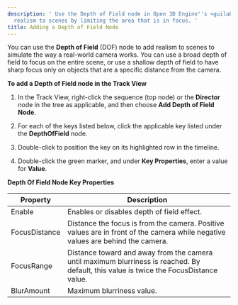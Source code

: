 ```yaml
---
description: ' Use the Depth of Field node in Open 3D Engine''s <guilabel>Track View</guilabel> editor to add
  realism to scenes by limiting the area that is in focus. '
title: Adding a Depth of Field Node
---
```


You can use the **Depth of Field** (DOF) node to add realism to scenes to simulate the way a real-world camera works. You can use a broad depth of field to focus on the entire scene, or use a shallow depth of field to have sharp focus only on objects that are a specific distance from the camera.

**To add a Depth of Field node in the Track View**

1. In the Track View, right-click the sequence (top node) or the **Director** node in the tree as applicable, and then choose **Add Depth of Field Node**.

1. For each of the keys listed below, click the applicable key listed under the **DepthOfField** node.

1. Double-click to position the key on its highlighted row in the timeline.

1.  Double-click the green marker, and under **Key Properties**, enter a value for **Value**.


**Depth Of Field Node Key Properties**

| Property | Description |
| --- | --- |
| Enable | Enables or disables depth of field effect. |
| FocusDistance | Distance the focus is from the camera. Positive values are in front of the camera while negative values are behind the camera. |
| FocusRange | Distance toward and away from the camera until maximum blurriness is reached. By default, this value is twice the FocusDistance value. |
| BlurAmount | Maximum blurriness value. |
